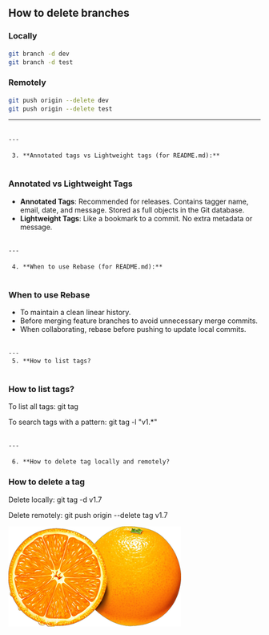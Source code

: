 

##  How to delete branches

### Locally

```bash
git branch -d dev
git branch -d test
```

### Remotely

```bash
git push origin --delete dev
git push origin --delete test
```


---
```

---

 3. **Annotated tags vs Lightweight tags (for README.md):**


```
### Annotated vs Lightweight Tags

- **Annotated Tags**: Recommended for releases. Contains tagger name, email, date, and message. Stored as full objects in the Git database.
- **Lightweight Tags**: Like a bookmark to a commit. No extra metadata or message.
```

---

 4. **When to use Rebase (for README.md):**


```
### When to use Rebase

- To maintain a clean linear history.
- Before merging feature branches to avoid unnecessary merge commits.
- When collaborating, rebase before pushing to update local commits.
```

---
 5. **How to list tags? 


```
### How to list tags?

To list all tags:
git tag

To search tags with a pattern:
git tag -l "v1.*"
```

---

 6. **How to delete tag locally and remotely? 

```
### How to delete a tag

Delete locally:
git tag -d v1.7

Delete remotely:
git push origin --delete tag v1.7




![orange](./orange.png)
